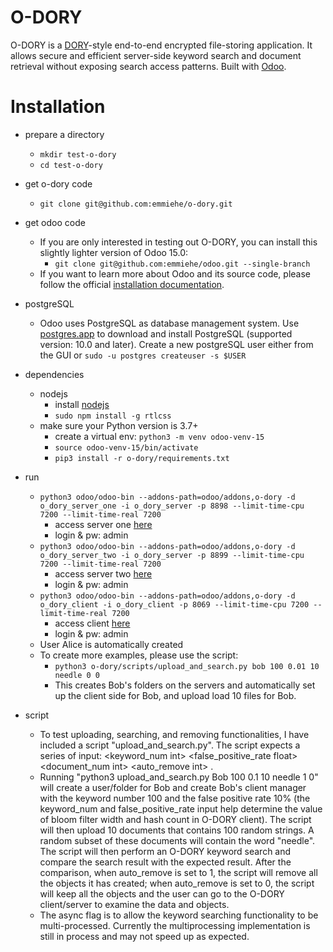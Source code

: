 # O-DORY
O-DORY is a [DORY](https://www.usenix.org/conference/osdi20/presentation/dauterman-dory)-style end-to-end encrypted file-storing application. It allows secure and efficient server-side keyword search and document retrieval without exposing search access patterns. 
Built with [Odoo](https://github.com/odoo/odoo).

# Installation
* prepare a directory
  * `mkdir test-o-dory`
  * `cd test-o-dory`

* get o-dory code
  * `git clone git@github.com:emmiehe/o-dory.git`

* get odoo code
  * If you are only interested in testing out O-DORY, you can install this slightly lighter version of Odoo 15.0:
    * `git clone git@github.com:emmiehe/odoo.git --single-branch`
  * If you want to learn more about Odoo and its source code, please follow the official [installation documentation](https://www.odoo.com/documentation/15.0/administration/install/install.html).

* postgreSQL
  * Odoo uses PostgreSQL as database management system. Use [postgres.app](https://postgresapp.com/) to download and install PostgreSQL (supported version: 10.0 and later). Create a new postgreSQL user either from the GUI or `sudo -u postgres createuser -s $USER`

* dependencies
  * nodejs
    * install [nodejs](https://nodejs.org/en/download/)
    * `sudo npm install -g rtlcss`
  * make sure your Python version is 3.7+
    * create a virtual env: `python3 -m venv odoo-venv-15`
    * `source odoo-venv-15/bin/activate`
    * `pip3 install -r o-dory/requirements.txt`

* run
  * `python3 odoo/odoo-bin --addons-path=odoo/addons,o-dory -d o_dory_server_one -i o_dory_server -p 8898 --limit-time-cpu 7200 --limit-time-real 7200`
    * access server one [here](http://localhost:8898)
    * login & pw: admin
  * `python3 odoo/odoo-bin --addons-path=odoo/addons,o-dory -d o_dory_server_two -i o_dory_server -p 8899 --limit-time-cpu 7200 --limit-time-real 7200`
    * access server two [here](http://localhost:8899)
    * login & pw: admin
  * `python3 odoo/odoo-bin --addons-path=odoo/addons,o-dory -d o_dory_client -i o_dory_client -p 8069 --limit-time-cpu 7200 --limit-time-real 7200`
    * access client [here](http://localhost:8069)
    * login & pw: admin
  * User Alice is automatically created
  * To create more examples, please use the script:
    * `python3 o-dory/scripts/upload_and_search.py bob 100 0.01 10 needle 0 0`
    * This creates Bob's folders on the servers and automatically set up the client side for Bob, and upload load 10 files for Bob.

* script
  * To test uploading, searching, and removing functionalities, I have included a script "upload_and_search.py". The script expects a series of input: <username str> <keyword_num int> <false_positive_rate float> <document_num int> <needle str> <auto_remove int> <async int>.
  * Running "python3 upload_and_search.py Bob 100 0.1 10 needle 1 0" will create a user/folder for Bob and create Bob's client manager with the keyword number 100 and the false positive rate 10% (the keyword_num and false_positive_rate input help determine the value of bloom filter width and hash count in O-DORY client). The script will then upload 10 documents that contains 100 random strings. A random subset of these documents will contain the word "needle". The script will then perform an O-DORY keyword search and compare the search result with the expected result. After the comparison, when auto_remove is set to 1, the script will remove all the objects it has created; when auto_remove is set to 0, the script will keep all the objects and the user can go to the O-DORY client/server to examine the data and objects.
  * The async flag is to allow the keyword searching functionality to be multi-processed. Currently the multiprocessing implementation is still in process and may not speed up as expected.